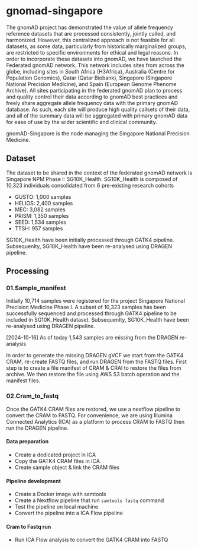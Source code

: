 # gnomad-singapore

The gnomAD project has demonstrated the value of allele frequency reference datasets that are processed consistently, jointly called, and harmonized. However, this centralized approach is not feasible for all datasets, as some data, particularly from historically marginalized groups, are restricted to specific environments for ethical and legal reasons. In order to incorporate these datasets into gnomAD, we have launched the Federated gnomAD network. This network includes sites from across the globe, including sites in South Africa (H3Africa), Australia (Centre for Population Genomics), Qatar (Qatar Biobank), Singapore (Singapore National Precision Medicine), and Spain (European Genome Phenome Archive). All sites participating in the federated gnomAD plan to process and quality control their data according to gnomAD best practices and freely share aggregate allele frequency data with the primary gnomAD database. As such, each site will produce high quality callsets of their data, and all of the summary data will be aggregated with primary gnomAD data for ease of use by the wider scientific and clinical community.

gnomAD-Singapore is the node managing the Singapore National Precision Medicine.

## Dataset

The dataset to be shared in the context of the federated gnomAD network is Singapore NPM Phase I: SG10K_Health.
SG10K_Health is composed of 10,323 individuals consolidated from 6 pre-existing research cohorts

- GUSTO: 1,000 samples
- HELIOS: 2,400 samples
- MEC: 3,082 samples
- PRISM: 1,350 samples
- SEED: 1,534 samples
- TTSH: 957 samples

SG10K_Health have been initially processed through GATK4 pipeline. Subsequenlty, SG10K_Health have been re-analysed using DRAGEN pipeline.

## Processing

### 01.Sample_manifest

Initially 10,714 samples were registered for the project Singapore National Precision Medicine Phase I.
 A subset of 10,323 samples has been successfully sequenced and processed through GATK4 pipeline to be included in SG10K_Health dataset.
 Subsequenlty, SG10K_Health have been re-analysed using DRAGEN pipeline.

 [2024-10-16] As of today 1,543 samples are missing from the DRAGEN re-analysis

 In order to generate the missing DRAGEN gVCF we start from the GATK4 CRAM, re-create FASTQ files, and run DRAGEN from the FASTQ files.
 First step is to create a file manifest of CRAM & CRAI to restore the files from archive.
 We then restore the file using AWS S3 batch operation and the manifest files.

### 02.Cram_to_fastq

Once the GATK4 CRAM files are restored, we use a nextflow pipeline to convert the CRAM to FASTQ.
 For convenience, we are using Illumina Connected Analytics (ICA) as a platform to process CRAM to FASTQ then run the DRAGEN pipeline.

#### Data preparation

- Create a dedicated project in ICA
- Copy the GATK4 CRAM files in ICA
- Create sample object & link the CRAM files

#### Pipeline development

- Create a Docker image with samtools
- Create a Nextflow pipeline that run `samtools fastq` command
- Test the pipeline on local machine
- Convert the pipeline into a ICA Flow pipeline

#### Cram to Fastq run

- Run ICA Flow analysis to convert the GATK4 CRAM into FASTQ
